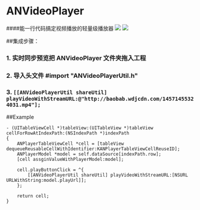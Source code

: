# ANVideoPlayer


####能一行代码搞定视频播放的轻量级播放器
![](1111.gif)
![](2222.gif)

##集成步骤：
### 1. 实时同步预览把 ANVideoPlayer 文件夹拖入工程
### 2. 导入头文件 #import "ANVideoPlayerUtil.h"
### 3. ```[[ANVideoPlayerUtil shareUtil] playVideoWithStreamURL:@"http://baobab.wdjcdn.com/14571455324031.mp4"];```

##Example
```
- (UITableViewCell *)tableView:(UITableView *)tableView cellForRowAtIndexPath:(NSIndexPath *)indexPath
{
    ANPlayerTableViewCell *cell = [tableView dequeueReusableCellWithIdentifier:KANPlayerTableViewCellReuseID];
    ANPlayerModel *model = self.dataSource[indexPath.row];
    [cell assginValueWithPlayerModel:model];
    
    cell.playButtonClick = ^{
        [[ANVideoPlayerUtil shareUtil] playVideoWithStreamURL:[NSURL URLWithString:model.playUrl]];
    };
    
    return cell;
}

```
